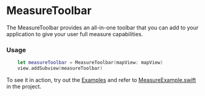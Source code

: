 # MeasureToolbar

The MeasureToolbar provides an all-in-one toolbar that you can add to your application to give your user full measure capabilities.

### Usage

```swift
    let measureToolbar = MeasureToolbar(mapView: mapView)
    view.addSubview(measureToolbar)
```

To see it in action, try out the [Examples](../../Examples) and refer to [MeasureExample.swift](../../Examples/ArcGISToolkitExamples/MeasureExample.swift) in the project.


